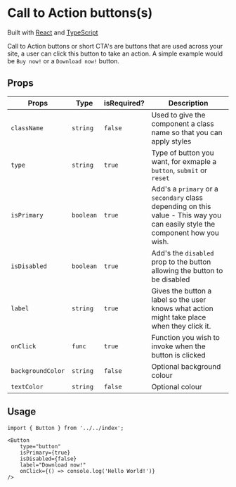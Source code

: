 # Call to Action buttons(s)

Built with [React](https://reactjs.org/) and [TypeScript](https://www.typescriptlang.org/)

Call to Action buttons or short CTA's are buttons that are used across your site, a user can click this button to take an action. A simple example would be `Buy now!` or a `Download now!` button.

## Props

| Props             | Type      | isRequired? | Description                                                                                                                  |
| ----------------- | --------- | ----------- | ---------------------------------------------------------------------------------------------------------------------------- |
| `className`       | `string`  | `false`     | Used to give the component a class name so that you can apply styles                                                         |
| `type`            | `string`  | `true`      | Type of button you want, for exmaple a `button`, `submit` or `reset`                                                         |
| `isPrimary`       | `boolean` | `true`      | Add's a `primary` or a `secondary` class depending on this value - This way you can easily style the component how you wish. |
| `isDisabled`      | `boolean` | `true`      | Add's the `disabled` prop to the button allowing the button to be disabled                                                   |
| `label`           | `string`  | `true`      | Gives the button a label so the user knows what action might take place when they click it.                                  |
| `onClick`         | `func`    | `true`      | Function you wish to invoke when the button is clicked                                                                       |
| `backgroundColor` | `string`  | `false`     | Optional background colour                                                                                                   |
| `textColor`       | `string`  | `false`     | Optional colour                                                                                                              |

## Usage

```
import { Button } from '../../index';

<Button
	type="button"
	isPrimary={true}
	isDisabled={false}
	label="Download now!"
	onClick={() => console.log('Hello World!')}
/>
```
